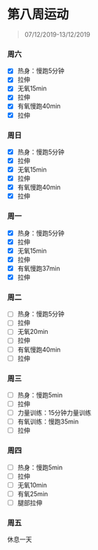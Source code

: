 # 第八周运动

>07/12/2019-13/12/2019

### 周六

- [x] 热身：慢跑5分钟
- [x] 拉伸
- [x] 无氧15min
- [x] 拉伸
- [x] 有氧慢跑40min
- [x] 拉伸

### 周日

- [x] 热身：慢跑5分钟
- [x] 拉伸
- [x] 无氧15min
- [x] 拉伸
- [x] 有氧慢跑40min
- [x] 拉伸

### 周一

- [x] 热身：慢跑5分钟
- [x] 拉伸
- [x] 无氧15min
- [x] 拉伸
- [x] 有氧慢跑37min
- [x] 拉伸

### 周二

- [ ] 热身：慢跑5分钟
- [ ] 拉伸
- [ ] 无氧20min
- [ ] 拉伸
- [ ] 有氧慢跑40min
- [ ] 拉伸

### 周三

- [ ] 热身：慢跑5min
- [ ] 拉伸
- [ ] 力量训练：15分钟力量训练
- [ ] 有氧训练：慢跑35min
- [ ] 拉伸

### 周四

- [ ] 热身：慢跑5min
- [ ] 拉伸
- [ ] 无氧10min
- [ ] 有氧25min
- [ ] 腿部拉伸

### 周五

休息一天

